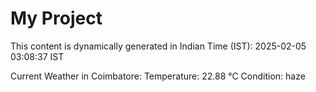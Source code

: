# My Project

This content is dynamically generated in Indian Time (IST): 2025-02-05 03:08:37 IST


Current Weather in Coimbatore:
Temperature: 22.88 °C
Condition: haze
